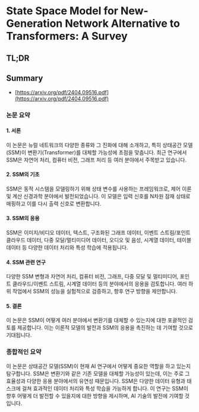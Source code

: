 # State Space Model for New-Generation Network Alternative to Transformers: A Survey
## TL;DR
## Summary
- [https://arxiv.org/pdf/2404.09516.pdf](https://arxiv.org/pdf/2404.09516.pdf)

### 논문 요약

#### 1. 서론
이 논문은 뉴럴 네트워크의 다양한 종류와 그 진화에 대해 소개하고, 특히 상태공간 모델(SSM)이 변환기(Transformer)를 대체할 가능성에 초점을 맞춥니다. 최근 연구에서 SSM은 자연어 처리, 컴퓨터 비전, 그래프 처리 등 여러 분야에서 주목받고 있습니다.

#### 2. SSM의 기초
SSM은 동적 시스템을 모델링하기 위해 상태 변수를 사용하는 프레임워크로, 제어 이론 및 계산 신경과학 분야에서 발전되었습니다. 이 모델은 입력 신호를 N차원 잠재 상태로 매핑하고 이를 다시 출력 신호로 변환합니다.

#### 3. SSM의 응용
SSM은 이미지/비디오 데이터, 텍스트, 구조화된 그래프 데이터, 이벤트 스트림/포인트 클라우드 데이터, 다중 모달/멀티미디어 데이터, 오디오 및 음성, 시계열 데이터, 테이블 데이터 등 다양한 데이터 처리와 특성 학습에 적용됩니다.

#### 4. SSM 관련 연구
다양한 SSM 변형과 자연어 처리, 컴퓨터 비전, 그래프, 다중 모달 및 멀티미디어, 포인트 클라우드/이벤트 스트림, 시계열 데이터 등의 분야에서의 응용을 검토합니다. 여러 하위 작업에서 SSM의 성능을 실험적으로 검증하고, 향후 연구 방향을 제안합니다.

#### 5. 결론
이 논문은 SSM이 어떻게 여러 분야에서 변환기를 대체할 수 있는지에 대한 포괄적인 검토를 제공합니다. 이는 이론적 모델의 발전과 SSM의 응용을 촉진하는 데 기여할 것으로 기대됩니다.

### 종합적인 요약
이 논문은 상태공간 모델(SSM)이 현재 AI 연구에서 어떻게 중요한 역할을 하고 있는지 탐구합니다. SSM은 변환기와 같은 기존 모델을 대체할 가능성이 있는데, 이는 주로 그 효율성과 다양한 응용 분야에서의 유연성 때문입니다. SSM은 다양한 데이터 유형과 태스크에 걸쳐 효과적인 데이터 처리와 특성 학습을 가능하게 합니다. 이 연구는 SSM이 향후 어떻게 더 발전할 수 있을지에 대한 방향을 제시하며, AI 기술의 발전에 기여할 것입니다.